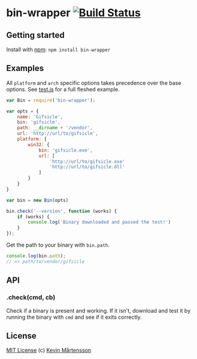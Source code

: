 # bin-wrapper [![Build Status](https://secure.travis-ci.org/kevva/bin-wrapper.png?branch=master)](http://travis-ci.org/kevva/bin-wrapper)

## Getting started

Install with [npm](https://npmjs.org/package/bin-wrapper): `npm install bin-wrapper`

## Examples

All `platform` and `arch` specific options takes precedence over the base 
options. See [test.js](test.js) for a full fleshed example.

```js
var Bin = require('bin-wrapper');

var opts = {
    name: 'Gifsicle',
    bin: 'gifsicle',
    path: __dirname + '/vendor',
    url: 'http://url/to/gifsicle',
    platform: {
        win32: {
            bin: 'gifsicle.exe',
            url: [
                'http://url/to/gifsicle.exe'
                'http://url/to/gifsicle.dll'
            ]
        }
    }
}

var bin = new Bin(opts)

bin.check('--version', function (works) {
    if (works) {
        console.log('Binary downloaded and passed the test!')
    }
});
```

Get the path to your binary with `bin.path`.

```js
console.log(bin.path);
// => path/to/vendor/gifsicle
```

## API

### .check(cmd, cb)

Check if a binary is present and working. If it isn't, download and test it by 
running the binary with `cmd` and see if it exits correctly.

## License

[MIT License](http://en.wikipedia.org/wiki/MIT_License) (c) [Kevin Mårtensson](http://kevinmartensson.com)
